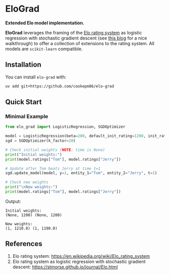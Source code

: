 # EloGrad

**Extended Elo model implementation.**

**EloGrad** leverages the framing of the 
[Elo rating system](https://en.wikipedia.org/wiki/Elo_rating_system)
as logistic regression with stochastic gradient descent
(see [this blog](https://stmorse.github.io/journal/Elo.html) for a nice walkthrough)
to offer a collection of extensions to the rating system.
All models are `scikit-learn` compatible.

## Installation

You can install `elo-grad` with:
```bash
uv add git+https://github.com/cookepm86/elo-grad
```

## Quick Start

### Minimal Example

```python
from elo_grad import LogisticRegression, SGDOptimizer

model = LogisticRegression(beta=200, default_init_rating=1200, init_ratings=None)
sgd = SGDOptimizer(k_factor=20)

# Check initial weights (NOTE: time is None)
print("Initial weights:")
print(model.ratings["Tom"], model.ratings["Jerry"])

# Update after Tom beats Jerry at time t=1
sgd.update_model(model, y=1, entity_1="Tom", entity_2="Jerry", t=1)

# Check new weights
print("\nNew weights:")
print(model.ratings["Tom"], model.ratings["Jerry"])
```

Output:
```
Initial weights:
(None, 1200) (None, 1200)

New weights:
(1, 1210.0) (1, 1190.0)
```

## References

1. Elo rating system: https://en.wikipedia.org/wiki/Elo_rating_system
2. Elo rating system as logistic regression with stochastic gradient descent: https://stmorse.github.io/journal/Elo.html
